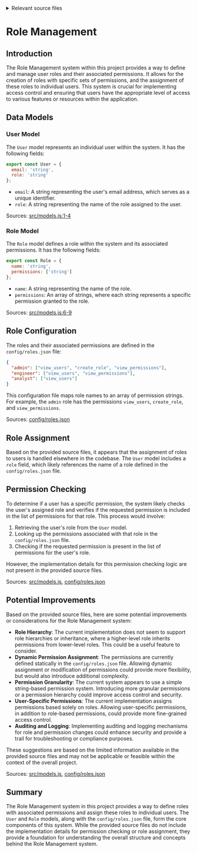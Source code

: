 <details>
<summary>Relevant source files</summary>

The following files were used as context for generating this wiki page:

- [src/models.js](https://github.com/aanickode/access-control-service/blob/main/src/models.js)
- [config/roles.json](https://github.com/aanickode/access-control-service/blob/main/config/roles.json)
</details>

# Role Management

## Introduction

The Role Management system within this project provides a way to define and manage user roles and their associated permissions. It allows for the creation of roles with specific sets of permissions, and the assignment of these roles to individual users. This system is crucial for implementing access control and ensuring that users have the appropriate level of access to various features or resources within the application.

## Data Models

### User Model

The `User` model represents an individual user within the system. It has the following fields:

```javascript
export const User = {
  email: 'string',
  role: 'string'
};
```

- `email`: A string representing the user's email address, which serves as a unique identifier.
- `role`: A string representing the name of the role assigned to the user.

Sources: [src/models.js:1-4]()

### Role Model

The `Role` model defines a role within the system and its associated permissions. It has the following fields:

```javascript
export const Role = {
  name: 'string',
  permissions: ['string']
};
```

- `name`: A string representing the name of the role.
- `permissions`: An array of strings, where each string represents a specific permission granted to the role.

Sources: [src/models.js:6-9]()

## Role Configuration

The roles and their associated permissions are defined in the `config/roles.json` file:

```json
{
  "admin": ["view_users", "create_role", "view_permissions"],
  "engineer": ["view_users", "view_permissions"],
  "analyst": ["view_users"]
}
```

This configuration file maps role names to an array of permission strings. For example, the `admin` role has the permissions `view_users`, `create_role`, and `view_permissions`.

Sources: [config/roles.json]()

## Role Assignment

Based on the provided source files, it appears that the assignment of roles to users is handled elsewhere in the codebase. The `User` model includes a `role` field, which likely references the name of a role defined in the `config/roles.json` file.

## Permission Checking

To determine if a user has a specific permission, the system likely checks the user's assigned role and verifies if the requested permission is included in the list of permissions for that role. This process would involve:

1. Retrieving the user's role from the `User` model.
2. Looking up the permissions associated with that role in the `config/roles.json` file.
3. Checking if the requested permission is present in the list of permissions for the user's role.

However, the implementation details for this permission checking logic are not present in the provided source files.

Sources: [src/models.js](), [config/roles.json]()

## Potential Improvements

Based on the provided source files, here are some potential improvements or considerations for the Role Management system:

- **Role Hierarchy**: The current implementation does not seem to support role hierarchies or inheritance, where a higher-level role inherits permissions from lower-level roles. This could be a useful feature to consider.
- **Dynamic Permission Assignment**: The permissions are currently defined statically in the `config/roles.json` file. Allowing dynamic assignment or modification of permissions could provide more flexibility, but would also introduce additional complexity.
- **Permission Granularity**: The current system appears to use a simple string-based permission system. Introducing more granular permissions or a permission hierarchy could improve access control and security.
- **User-Specific Permissions**: The current implementation assigns permissions based solely on roles. Allowing user-specific permissions, in addition to role-based permissions, could provide more fine-grained access control.
- **Auditing and Logging**: Implementing auditing and logging mechanisms for role and permission changes could enhance security and provide a trail for troubleshooting or compliance purposes.

These suggestions are based on the limited information available in the provided source files and may not be applicable or feasible within the context of the overall project.

Sources: [src/models.js](), [config/roles.json]()

## Summary

The Role Management system in this project provides a way to define roles with associated permissions and assign these roles to individual users. The `User` and `Role` models, along with the `config/roles.json` file, form the core components of this system. While the provided source files do not include the implementation details for permission checking or role assignment, they provide a foundation for understanding the overall structure and concepts behind the Role Management system.